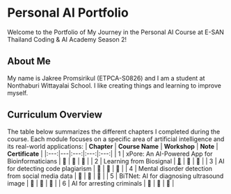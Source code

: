 # Personal AI Portfolio

Welcome to the Portfolio of My Journey in the Personal AI Course at E-SAN Thailand Coding & AI Academy Season 2!

## About Me
My name is Jakree Promsirikul (ETPCA-S0826) and I am a student at Nonthaburi Wittayalai School. I like creating things and learning to improve myself.

## Curriculum Overview
The table below summarizes the different chapters I completed during the course. Each module focuses on a specific area of artificial intelligence and its real-world applications:
| **Chapter** | **Course Name** | **Workshop** | **Note** | **Certificate** |
|:---:|---|:---:|:---:|:---:|
| 1 | xPore: An AI-Powered App for Bioinformaticians | 🔄 | 🔄 | 🔄 |
| 2 | Learning from Biosignal | [🔄](https://github.com/Beambeem1/Learning-from-Biosignal.git) | 🔄 | 🔄 |
| 3 | AI for detecting code plagiarism | 🔄 | 🔄 | 🔄 |
| 4 | Mental disorder detection from social media data | 🔄 | 🔄 | 🔄 |
| 5 | BiTNet: AI for diagnosing ultrasound image | 🔄 | 🔄 | 🔄 |
| 6 | AI for arresting criminals | 🔄 | 🔄 | 🔄 |
